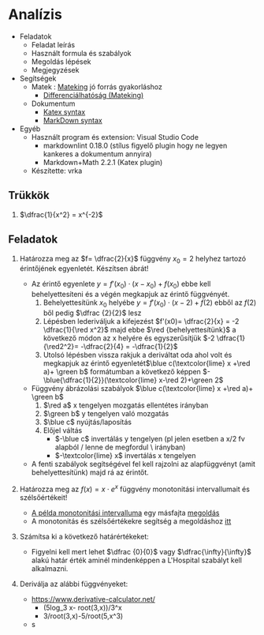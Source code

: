 # Analízis

- Feladatok
  - Feladat leírás
  - Használt formula és szabályok
  - Megoldás lépések
  - Megjegyzések
- Segítségek
  - Matek : [Mateking](https://www.mateking.hu) jó forrás gyakorláshoz
    - [Differenciálhatóság (Mateking)](https://www.mateking.hu/system/files/docs/differencialhatosag.pdf)
  - Dokumentum
    - [Katex syntax](https://khan.github.io/KaTeX/function-support.html)
    - [MarkDown syntax](https://github.com/adam-p/markdown-here/wiki/Markdown-Cheatsheet)
- Egyéb
  - Használt program és extension: Visual Studio Code
    - markdownlint  0.18.0 (stílus figyelő plugin hogy ne legyen kankeres a dokumentum annyira)
    - Markdown+Math 2.2.1 (Katex plugin)
  - Készítette: vrka

## Trükkök

1. $\dfrac{1}{x^2} = x^{-2}$

## Feladatok

1. Határozza meg az $f= \dfrac{2}{x}$ függvény $x_0=2$ helyhez tartozó érintőjének egyenletét. Készítsen ábrát!
    - Az érintő egyenlete $y=f'(x_0)\cdot(x-x_0)+f(x_0)$ ebbe kell behelyettesíteni és a végén megkapjuk az érintő függvényét.
        1. Behelyettesítünk $x_0$ helyébe $y= f'(x_0)\cdot(x-2)+f(2)$ ebből az $f(2)$ ből pedig $\dfrac {2}{2}$ lesz
        2. Lépésben lederiváljuk a kifejezést $f'(x0)= \dfrac{2}{x} = -2 \dfrac{1}{\red x^2}$ majd ebbe $\red {behelyettesítünk}$ a következő módon az x helyére és egyszerűsítjük $-2 \dfrac{1}{\red2^2}= -\dfrac{2}{4} = -\dfrac{1}{2}$
        3. Utolsó lépésben vissza rakjuk a deriváltat oda ahol volt és megkapjuk az érintő egyenletét$\blue c(\textcolor{lime} x +\red a)+ \green b$ formátumban a következő képpen $-\blue{\dfrac{1}{2}}(\textcolor{lime} x-\red 2)+\green 2$
    - Függvény ábrázolási szabályok $\blue c(\textcolor{lime} x +\red a)+ \green b$
        1. $\red a$ x tengelyen mozgatás ellentétes irányban
        2. $\green b$ y tengelyen való mozgatás
        3. $\blue c$ nyújtás/laposítás
        4. Előjel váltás
            - $-\blue c$ invertálás y tengelyen (pl jelen esetben a x/2 fv alapból / lenne de megfordul \ irányban)
            - $-\textcolor{lime} x$ invertálás x tengelyen
    - A fenti szabályok segítségével fel kell rajzolni az alapfüggvényt (amit behelyettesítünk) majd rá az érintőt.

2. Határozza meg az $f(x)=x\cdot e^x$ függvény monotonitási intervallumait és szélsőértékeit!
    - [A példa monotonitási intervalluma](https://www.youtube.com/watch?v=7cwN7Os8tf4) egy másfajta [megoldás](https://www.youtube.com/watch?v=xaLubQigeiA&t=577s)
    - A monotonitás és szélsőértékekre segítség a megoldáshoz [itt](https://www.mateking.hu/analizis-1/fuggvenyvizsgalat-gazdasagi-feladatok/a-fuggvenyvizsgalat-lepesei)
3. Számítsa ki a következő határértékeket:
    - Figyelni kell mert lehet $\dfrac {0}{0}$ vagy $\dfrac{\infty}{\infty}$ alakú határ érték aminél mindenképpen a L'Hospital szabályt kell alkalmazni.

4. Deriválja az alábbi függvényeket:
    - https://www.derivative-calculator.net/
        - (5log_3 x- root(3,x))/3^x
        - 3/root(3,x)-5/root(5,x^3)
    - s
